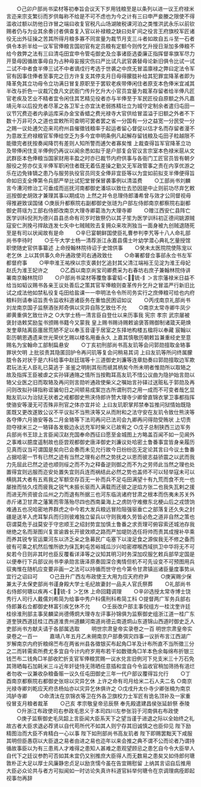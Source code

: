<!-- { "loadSidebar": true } -->
　　○己卯户部尚书梁材等初奉旨会议天下岁用钱粮至是以条列以进一议王府禄米言迩来宗支繁衍而岁供每称不给是不可不虑也为今之计有三曰申严妾媵之限使不得滥收过额以防他日诈冒之端曰收复官税凡山场湖陂税课河泊之类惟洪武永乐以前钦赐者仍与为业其余奏讨者俱查复入官以补禄粮之缺曰处旷间之役言王府旗校军匠诸役无出外征操之苦其所得月粮多寡不同宣量为裁节月支三斗者如故自五斗至一石者俱令本折半给一议军官俸粮言国初官有定员粮有定额今则传乞升授日渐加多俸粮不给今救弊之法有三曰清屯田宜申令管屯御史及佥事诸臣选委廉正指挥督率旗军尽力开垦毋因循故事毋自为占种毋妄报灾伤曰严比试凡武官袭替毋论新旧俱令比试一试二试不中者食半俸三试不中者谪戍行考选于世袭之中庶无冒滥廪禄之弊曰定法令军官有因事住俸者至事完之日方许复支其停支月日毋得朦胧补给其犯罪宜降革者即为降革免其立功毋令立功满日冒复原职至于罢软老疾带俸闲住者原支本色俸米宜减其半改与折色一议裁冗食凡文武衙门传升乞升大小官员宜量为裁革存留者给半俸凡匠官老疾及艺业不精者宜令闲住其艺精见役者亦与半俸至于军民匠役自原额之外凡嘉靖元年以后投充者尽革之各卫军士亦宜汰老弱拣精壮立为城守定制余者遣归屯田一议节冗费迩者内承运库采办金宝香蜡之费光禄寺大官供给冒滥溢于旧额之外者不下数十万非可久之道也宜敕所司查明可罢者罢之省一分国有一分之益宽一分民受一分之赐一议处逋欠迩来司府州县催徵钱粮率于起运者留心督促以估才名而存留者漫不为意故王府禄粮官军俸给空乏为多今宜申明条例凡起解存留钱粮及屯田子粒越限不能徵完者抚按奏闻降罚有差则人知所警而逋欠者寡矣惟  上裁查得旨军官降革立功及带俸闲住支半俸例仍再议以闻余悉如拟于是户部复会官议言宗室本色禄米扈从文武群臣本色俸粮当国家财用丰盈之时亦已裁节内府供事与各衙门工匠官员皆有朝夕服役之劳亦仅支半俸军职闲住者既无着伍差操之勤又无军政管事之责在内享优游之乐在边免锋镝之患乃与服劳执役官员同支全俸非宜臣等以为宜如前拟支半俸便得旨命如旧支全俸第令兵部严举比试犯堂冒保冒袭事例以清滥费
　　○工部尚书刘麟言今漕河修治工可垂成而巡抚河南都御史潘埙以致仕去恐因是中止则前功尽弃乞敕巡按御史胡效才兼理其事以期成功  上然之并令总理侍郎潘希曾与效才公同督视毋得推避致误国储
○庚辰升都察院右副都御史张琏为户部左侍郎南京都察院右副都御史蒋瑶为工部右侍郎改南京大理寺卿葛浩为大理寺卿
　　○赠江西安仁县阵亡医学训科倪洌为德兴县县丞命有司岁时致祭仍以其子笙为医学训科初正德间姚源贼寇安仁洌挽弓捍敌连发七矢中七贼贼败去复拥众来攻洌独当一面身被九创贼退随死至是有司以状闻故有是命
　　○辛巳宴朝鲜国使臣礼曹参判李艽等十八人命礼部尚书李待时
　　○壬午大学士杨一清荐浙江永嘉县儒士叶幼学潜心典礼乞量授馆职使随史官供事纂述  上命授翰林院待诏于史馆供事
　　○癸未太医院院使陈宠以老乞休  上以其供事久命升通政使司右通政致仕
　　○命署都督佥事郤永佥书左军都督府事
　　○甲申淮王祐楑以宗支袭封乞追封其父清江端裕王见淀为淮王母妃赵氏为淮王妃许之
　　○乙酉以南京尚宝司卿费采为右春坊右庶子兼翰林院侍讲署南京翰林院印
　　○户部尚书梁材等覆詹事霍韬＜锍-釒＞言宗藩禄米日益不给当如韬议赐书各亲王议处善后之策其官军俸粮则查革传升乞升之冒滥严行新旧比试之成法他如禁私役复屯田给盐课一一申明法令令所司务实行之庶俸粮可给也内府粮料则请奉诏旨责令监收科道诸臣务在重恤民困诏如议
　　○丙戌南京礼部尚书刘龙南京国子监祭酒张邦奇俱以灾异自陈乞致仕不允
　　○南京太常寺卿牛凤少卿黄重俱乞致仕许之
○大学士杨一清言臣自登仕以来历事我  宪宗  孝宗  武宗屡被褒封诰敕奖励玺书颁赐书籍今又蒙我  皇上赐书赐诗赐敕谕褒答赐御制诸箴天葩焕发奎章陆离臣廛居荒陋不足以奉玉音谨于居室之东择地构楼五楹将以奉藏  宸翰以彰历朝恩遇遗来世光荣伏乞赐以楼名用垂永久  上嘉其慎敬历朝敕旨兼重经史至意赐名为宝翰命工部制扁悬安
　　○丁亥初刑部尚书高友玑等会问郭勋擅取金辂事罪状欠明  上批驳责其隐匿回护令再问玑等复会问稍易其词  上曰友玑等所问终属朦胧令各对状于是六科给事中赵廷瑞等十三道御史刘濂等连章劾奏曰郭勋擅取边军欺君玩法无人臣礼已莫逃于  圣鉴之明削其衔而禠其柄矣今所未明者惟勋所以取辂之故及指挥王臣被虐之实孙铎通赂之情所当按鞫耳高友玑不惜公议曲为隐护始言勋以辂父业医之旧而取辂及再问则言勋听通政使柴义之嘱始言孙铎过送赃私于郭勋及再问则改拟孙铎指称诓骗旬日之间顿易成案岂古所谓刑罚之用一成而不可变者哉乞显黜友玑以为治狱无状者之戒都御史熊浃侍郎许赞大理寺少卿曾直锦衣掌卫事都指挥使骆安等漫无可否殊非刑官之体亦宜并论  上曰友玑职掌邦禁奉旨推问狱情始既隐匿既又更改遂致公议不平议拟不当熊浃等又从而附和之法守安在友玑令致仕熊浃等各夺俸六月骆安等各二月金辂等下法司再问已法司会九卿再问得勋受贿状  上切责勋夺禄米三之一辂铎各发极边永远充军时柴义已故宥之
○戊子总制狭西三边军务兵部尚书王琼上言臣闻汉赵充国奉命西征曰愿至金城图上方略盖百闻不如一见阃外之事难以臆度遥制故也臣尝观都御史唐泽御史刘濂议处哈密土鲁番事宜皆身亲履历见真而议当可谓国是矣向已会奏而未见允行故今日纷纷迄无定论其言曰今议土鲁番占据哈密一节有已然之迹有当然之理有必然之势抚之以恩而彼志益骄震之以武而我力先屈此已然之迹也顺则绥之而不为之释备逆则御之而不为之劳师此当然之理也处置得宜则远服而迩安处置失宜则兵连而祸结此必然之势也盖师不可以轻举寇未可以横挑其大者有五焉我之军额空存百无一补而兵不足屯田满望十有九荒而食不充一也屡挫而怯久戍而疲我之锐气未振长驱而入满载而还彼之逆焰方张二也我失瓦剌之援而进无所资彼合瓜州之力而退有所据三也河东临洮诸府甘肃之根本而伤夷未苏关外赤斤诸卫甘肃之藩篱而零落殆尽四也西南巢海上之虏防守难撤东北梗山后之戎馈饷难通五也况哈密地界群虎之中今若大发兵粮远冒险阻强驱垂亡之部落复还久失之封疆是送羊入虎耳掣兵而归则彼难独立留兵以守则我难久劳皆必危之道非自然之策也窃谓莫危于战莫安于守忠顺王之绍封势宜加慎土鲁番之求贡理可俯容索还城池存我继绝之名而渐图兴复宣谕酋长开彼效顺之路而严加堤防选任将帅而责其成搜补卒乘而养其锐专官运粟河东以济乏籴之急募民广屯塞下以浚足食之源俟我无不修之备而彼有可乘之机然后惟所欲为俫瓦剌屯苦峪城瓜沙兴哈密襟喉西域拱卫中华将无不可矣若今日则非其时也臣反覆看详泽等之议知其明习时务深加叹服乞敕兵部早定国是以便奉行下兵部议尚书李承勋言唐泽原奏固深合夷情但机不可先设变不可预图用兵驭夷惟在随机应变要非画一之法可以持循而世守也今第令甘肃镇巡诸臣量度事势从宜行之诏曰可
　　○己丑升广西左布政使王大用为应天府府尹
　　○庚寅赐少保兼太子太保吏部尚书谨身殿大学士毛纪故妻封一品夫人官氏祭葬
　　○礼部尚书右侍郎何瑭以疾再＜锍-釒＞乞休  上命回籍调理
　　○辛卯选授太常寺博士饶秀行人司行人戴儒刘希简为给事中秀户科儒刑科希简工科
○提督两广军务兵部右侍郎兼右佥都御史林富引疾乞休不允
　　○壬辰改户部主事倪组方一桂沈奎许廷桂徐淮刑部主事吴麟梁尚德傅炯大理寺左评事孙锦俱为监察御史组浙江道一桂广东道奎狭西道廷桂江西道淮贵州道麟河南道尚德云南道炯山东道锦山西道时御史乏人吏部尚书方献夫请于各部属选取
　　明世宗肃皇帝实录卷之一百
明世宗肃皇帝实录卷之一百一
　　嘉靖八年五月乙未朔南京户部奏弭灾四事一议折布言江西湖广岁解南京内府折粮绵苎布在两省州县各徵银买布起角□羊及计布所直不当所徵三分之二而转需索所费尤多宜自今计内府岁用布若干如数徵角□羊本色余每绵布折银三钱苎布二钱角□羊部收贮折支官军俸粮赏赐一议水兑言旧例河下兑支米三十万石免其筛晒每石加耗米三斗近年奸徒恃无筛晒任意插和宜自今令监收官稍加筛扬有浥烂者勿收一议兼收杂粮备赈一议久任屯田御史三年一代户部议覆得旨允行
　　○丁酉南京都察院右都御史张琮以灾异乞休  上许之命有司月给米二石人夫二名
○南京光禄寺卿刘乾应天府丞杨灿亦以灾异乞休俱许之
○戊戌升太仆寺少卿张楠为南京鸿胪寺卿
　　○命清汰在京锦衣等卫在外各卫旗校力士军匠有诡名顶补及一家重役冒支月粮者裁革
　　○己亥  孝宗敬皇帝忌辰祭  奉先殿遣建昌侯张延龄祭  泰陵
　　○升浙江布政使司右参政毛思义于本司四川左参张羽于河南俱右布政使
　　○庚子监察御史毛凤韶上言臣闻大臣系天下之望当谨于进退之际以全始终之礼故古者大臣求退必荐贤以自代苟所代不如其人则宁存其旧诚慎之也臣仰见  陛下励精图治而大臣不肯精白一心以事  陛下如刑部尚书高友玑者  陛下即赐罢黜天下咸服其明但臣愚窃以大臣退之易者由进之易也迩年以来会推之典不谓不公而论者乃谓持循故事臣以为有三患焉人才难得之患知人甚难之患观望顾忌之患乞自今令大臣举人自代下之廷议参酌可否如其未宜仍又别推庶大臣得人而无数易之患矣又如侍郎何瑭敦朴正大足以厚士风廉静忠贞足以励贪懦今虽在告宜赐慰留  上纳其言诏自后推用大臣必众论共与者方可拟闻如一时访论失真许科道官紏举何瑭令在京调理病痊即起视事勿再辞
